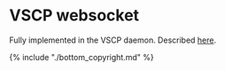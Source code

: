# VSCP websocket

Fully implemented in the VSCP daemon. Described [here](http://www.vscp.org/docs/vscpd/doku.php?id=vscp_daemon_vscp_websocket_interface).



{% include "./bottom_copyright.md" %}
